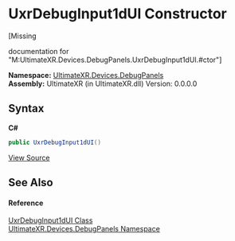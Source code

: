 # UxrDebugInput1dUI Constructor 
 

\[Missing <summary> documentation for "M:UltimateXR.Devices.DebugPanels.UxrDebugInput1dUI.#ctor"\]

**Namespace:**&nbsp;<a href="N_UltimateXR_Devices_DebugPanels">UltimateXR.Devices.DebugPanels</a><br />**Assembly:**&nbsp;UltimateXR (in UltimateXR.dll) Version: 0.0.0.0

## Syntax

**C#**<br />
``` C#
public UxrDebugInput1dUI()
```

<a href="UltimateXR/Scripts/Devices/DebugPanels/UxrDebugInput1dUI.cs" rel="noopener noreferrer" title="View the source code">View Source</a><br />

## See Also


#### Reference
<a href="T_UltimateXR_Devices_DebugPanels_UxrDebugInput1dUI">UxrDebugInput1dUI Class</a><br /><a href="N_UltimateXR_Devices_DebugPanels">UltimateXR.Devices.DebugPanels Namespace</a><br />